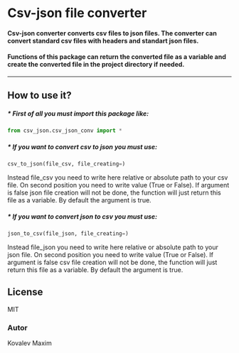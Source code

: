 # Csv-json file converter 

#### Csv-json converter converts csv files to json files. The converter can convert standard csv files with headers and standart json files.
#### Functions of this package can return the converted file as a variable and create the converted file in the project directory if needed.
***
## How to use it? 

##### * First of all you must import this package like:
```python
from csv_json.csv_json_conv import *
```
##### * If you want to convert csv to json you must use:
```python
csv_to_json(file_csv, file_creating=)
```
Instead file_csv you need to write here relative or absolute path to your csv file.
On second position you need to write value (True or False). If argument is false json file creation will not be done, the function will just return this file as a variable. By default the argument is true.
##### * If you want to convert json to csv you must use:
```python
json_to_csv(file_json, file_creating=)
```
Instead file_json you need to write here relative or absolute path to your json file.
On second position you need to write value (True or False). If argument is false csv file creation will not be done, the function will just return this file as a variable. By default the argument is true.

## License

MIT

### Autor

Kovalev Maxim